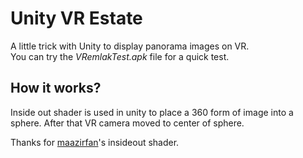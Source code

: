 # Unity VR Estate
 A little trick with Unity to display panorama images on VR.<br>
 You can try the *VRemlakTest.apk* file for a quick test.

## How it works?
Inside out shader is used in unity to place a 360 form of image into a sphere. After that VR camera moved to center of sphere.

Thanks for [maazirfan](https://github.com/maazirfan/InsideOut-Shader-Unity)'s insideout shader.
